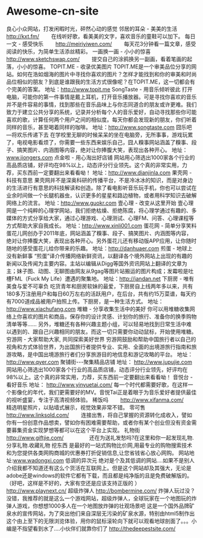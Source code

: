 # Awesome-cn-site
良心小众网站，打发闲暇时光，砰然心动的感觉      邻居的耳朵 - 美美的生活 　　http://kxt.fm/ 　　在线听好歌，看美美的文字，喜欢音乐的童鞋可以加下。    每日一文 - 感受快乐 　　http://meiriyiwen.com/ 　　每天花3分钟看一篇文章，感受阅读的快乐，为简单生活添丝精彩。   一画换一画 - 小小的惊喜 　　http://www.sketchswap.com/ 　　提交自己的涂鸦换另一副画，看着笔画的起落，小小的惊喜。    TOPIT.ME - 收录优美图片  TOPIT.ME是一个审美品位分享的网站。如何在浩如烟海的图片中寻找你喜欢的图片？怎样才能找到和你的审美和时尚品位相似的朋友？到底是谁跟我的生活方式很像呢？在TOPIT.ME，这一切都会有个完美的答案。 地址：http://www.topit.me   SongTaste - 用音乐倾听彼此  打开电脑，可能你的第一件事情是戴上耳机，打开音乐播放器。可是寻找你喜欢的音乐并不是件容易的事情，找到那些在音乐品味上与你志同道合的朋友或许更难。我们致力于建立公共分享的系统，记录并分析每个人的音乐爱好，自动寻找那些你可能喜欢的歌，计算任何两个用户之间的相似度。每天你都会发现新的朋友，你们听着同样的音乐，甚至喝着同样的咖啡。 地址：http://www.songtaste.com   囧乐吧—将欢乐传递下去  在学校里无聊的时候呆呆的坐在电脑旁，无所事事，游戏玩累了，电视电影看烦了，你需要一些东西来娱乐自己，囧人糗事网站涵盖了糗事、段子、搞笑图片、内涵图等内容，绝对让你捧腹大笑，表现出各种开心。 地址：www.jiongers.com   点金啦 - 用心淘出好店铺  网站用心筛选出1000家各个行业的高品质店铺，好评均在98%以上，动态评分行业领先。这个真的非常实用，力荐，买东西前一定要翻出来看看呦！ 地址：http://www.dianjinla.com   果壳网 - 科技有意思  果壳网并不是深奥科研的传播平台，不是冷冰冰的知识，而是对身边的生活进行有意思的科技解读和创造。除了看电影听音乐玩手机，你也可以尝试在业余时间做一个长腿机器虫，认识更多的星星和路边植物，或者用科学知识去破解网络上的流言。 地址：http://www.guokr.com   壹心理 - 改变从这里开始  壹心理网是一个纯粹的心理学网站，我们拒绝枯燥、拒绝陈腐，将心理学通过有趣的、多媒体的方式分享给大家，通过心理游戏、心理测试、心理FM、问答、心理课程等方式帮助大家自我成长。 地址：http://www.xinli001.com     蛋花网 - 简单分享笑料 蛋花儿网创办于2011年底，网站涵盖了糗事、段子、搞笑图片、内涵图等内容，绝对让你捧腹大笑，表现出各种开心。另外蛋花儿还有移动版APP应用，让你随时随地的感受蛋花儿给你带来的乐趣。 地址：http://danhuaer.com   煎蛋 - 地球上没有新鲜事 “煎蛋”译介传播网络新鲜资讯，以翻译各个境外网站上出现的有趣的新闻以及传闻为主要内容。主站以编辑从Digg等国外资讯网站上翻译的文章为主；妹子图、动图、无聊图由网友从9gag等图片站搬运的图片构成；发霉啦是吐槽FML（Fuck My Life）遭遇的聚集地。 地址：http://jandan.net   下厨房 - 唯有美食与爱不可辜负 吃货青年和厨房软妹的最爱，下厨房自上线两年多以来，共有180多万注册用户和每日60万左右的活跃用户，在后台，共有约15万菜谱，每天约有7000道成品被用户拍照上传。下厨房，是一种生活方式。 地址：http://www.xiachufang.com   堆糖 - 分享收集生活中的美好 你可以用堆糖收集网络上你喜欢的图片和商品，保存你的设计灵感、计划你的旅行、准备你的换季购物清单等等...... 另外，堆糖还有各种兴趣主题小组，可以轻易地找到日常生活中难以遇到的、跟自己兴趣相同的朋友。而这一切只需要你动动鼠标，开始使用堆糖。   穷游网 - 大家帮助大家, 共同探索美好世界 穷游网鼓励和帮助中国旅行者以自己的视角和方式体验世界，为出国旅行者提供专业、实用、全面的出境游旅行指南和旅游攻略，是中国出境游旅行者们分享旅游目的地信息和游记攻略的平台。 地址：http://www.qyer.com   聚铺街---聚集精品店铺 地址： http://www.jupujie.com 网站用心筛选出1000家各个行业的高品质店铺，动态评分行业领先，好评均在98%以上。这个真的非常实用，力荐，买东西前一定要翻出来看看呦！     音悦台 - 看好音乐 地址： http://www.yinyuetai.com/ 每一个时代都需要好歌，在这样一个影像化的年代，我们更需要好的MV。音悦Tai正是着眼于为音乐爱好者提供最佳的视听盛宴，专注于高清视频体验。    稀饭吗 　　http://www.xifanma.com/ 　　精选明星照片，以贴墙式展示，视觉效果非常不错。    零可售  　　http://www.linksold.com/ 　　连接出售，将自己掌握的资源转化成收入，譬如你有一份创意作品想卖，譬如你有困难需要帮助，或者你有某个创业但没有资金需要募集资金实现梦想等都可以在这个平台上实现。      礼物街 　　 　　 http://www.giftjie.com/ 　　 　 　还在为送礼发愁吗?在这里和你一起发现礼物.分享礼物.收藏礼物     挖东西  是最好的一站式购物比价网,用最专业的购物搜索技术和为您提供各类网购商城的优惠券打折促销信息,让您省钱省心放心网购。 网站地址:www.wadongxi.com     低调的异次元 绝对是个及其低调的网站....如果不是别人介绍我都不知道还有这么个货活在互联网上。但是这个网站却及其强大，无论是adobe还是windows的软件它都有下载，而且都是纯净版的且是免费破解版的。（好吧，这样是不好的，大家有空还是应该支持正版的 ）http://www.playnext.cn/   超级炸弹人 http://bombermine.com/  炸弹人玩过没？没错，我推荐的就是这么一个游戏网站，超级炸弹人，全球玩家在一个地图玩的炸弹人游戏，你想想1000多人在一个地图放炸弹的壮观场景吧    这是一个国外品牌矿泉水的宣传网站，为了突出他们来自深层无污染的矿泉水源，特别由html5制作出这个由上至下的无限浏览体验，用你的鼠标滚轮向下就可以观看地球剖面了。。。小编是不指望看到水了....小伙伴们就靠你们了 http://thedeepestsite.com/    
